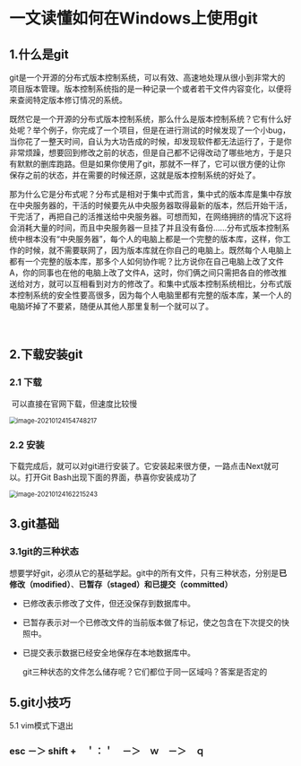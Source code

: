 # 一文读懂如何在Windows上使用git

## 1.什么是git

​	   git是一个开源的分布式版本控制系统，可以有效、高速地处理从很小到非常大的项目版本管理。版本控制系统指的是一种记录一个或者若干文件内容变化，以便将来查阅特定版本修订情况的系统。

​	    既然它是一个开源的分布式版本控制系统，那么什么是版本控制系统？它有什么好处呢？举个例子，你完成了一个项目，但是在进行测试的时候发现了一个小bug，当你花了一整天时间，自认为大功告成的时候，却发现软件都无法运行了，于是你非常烦躁，想要回到修改之前的状态，但是自己都不记得改动了哪些地方，于是只有默默的删库跑路。但是如果你使用了git，那就不一样了，它可以很方便的让你保存之前的状态，并在需要的时候还原，这就是版本控制系统的好处了。

​    	那为什么它是分布式呢？分布式是相对于集中式而言，集中式的版本库是集中存放在中央服务器的，干活的时候要先从中央服务器取得最新的版本，然后开始干活，干完活了，再把自己的活推送给中央服务器。可想而知，在网络拥挤的情况下这将会消耗大量的时间，而且中央服务器一旦挂了并且没有备份......分布式版本控制系统中根本没有“中央服务器”，每个人的电脑上都是一个完整的版本库，这样，你工作的时候，就不需要联网了，因为版本库就在你自己的电脑上。既然每个人电脑上都有一个完整的版本库，那多个人如何协作呢？比方说你在自己电脑上改了文件A，你的同事也在他的电脑上改了文件A，这时，你们俩之间只需把各自的修改推送给对方，就可以互相看到对方的修改了。和集中式版本控制系统相比，分布式版本控制系统的安全性要高很多，因为每个人电脑里都有完整的版本库，某一个人的电脑坏掉了不要紧，随便从其他人那里复制一个就可以了。

​		

## 2.下载安装git

### 2.1 下载

​	可以直接在官网下载，但速度比较慢

[Git官网]: https://git-scm.com/downloads/	"界面如下图"

<img src="C:\Users\Administrator\AppData\Roaming\Typora\typora-user-images\image-20210124154748217.png" alt="image-20210124154748217" style="zoom: 80%;" />

### 2.2 安装

​	下载完成后，就可以对git进行安装了。它安装起来很方便，一路点击Next就可以。打开Git Bash出现下面的界面，恭喜你安装成功了

<img src="C:\Users\Administrator\AppData\Roaming\Typora\typora-user-images\image-20210124162215243.png" alt="image-20210124162215243" style="zoom:80%;" />



## 3.git基础

### 3.1git的三种状态

​		想要学好git，必须从它的基础学起。git中的所有文件，只有三种状态，分别是**已修改（modified）**、**已暂存（staged）**和**已提交（committed）**

- 已修改表示修改了文件，但还没保存到数据库中。

- 已暂存表示对一个已修改文件的当前版本做了标记，使之包含在下次提交的快照中。

- 已提交表示数据已经安全地保存在本地数据库中。

  git三种状态的文件怎么储存呢？它们都位于同一区域吗？答案是否定的



## 5.git小技巧

5.1 vim模式下退出

### esc －＞ shift +　＇：＇　－＞　ｗ　－＞　ｑ



